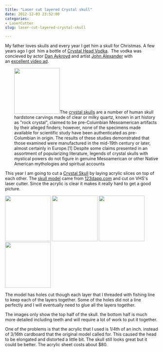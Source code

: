 ```yaml
---
title: "Laser cut layered Crystal skull"
date: 2012-12-03 23:52:00
categories:
- LaserCutter
slug: laser-cut-layered-crystal-skull

---
```


My father loves skulls and every year I get him a skull for Christmas. A few years ago I got  him a bottle of <a href="http://crystalheadvodka.com">Crystal Head Vodka</a>.  The vodka was concieved by actor <a title="Dan Aykroyd" href="http://en.wikipedia.org/wiki/Dan_Aykroyd">Dan Aykroyd</a> and artist <a title="John Alexander (artist)" href="http://en.wikipedia.org/wiki/John_Alexander_(artist)">John Alexander</a> with an <a href="http://www.youtube.com/watch?v=SKqjIv91Zx8">excellent video ad</a>.
<p style="padding-left: 30px;"><a href="/public/uploads/2012/12/220px-Crystal_skull_british_museum_random9834672.jpg"><img class="alignright size-thumbnail wp-image-3071" title="220px-Crystal_skull_british_museum_random9834672" src="/public/uploads/2012/12/220px-Crystal_skull_british_museum_random9834672-150x150.jpg" alt="" width="150" height="150" /></a>The <a href="http://en.wikipedia.org/wiki/Crystal_skull">crystal skulls</a> are a number of human skull hardstone carvings made of clear or milky quartz, known in art history as "rock crystal", claimed to be pre-Columbian Mesoamerican artifacts by their alleged finders; however, none of the specimens made available for scientific study have been authenticated as pre-Columbian in origin. The results of these studies demonstrated that those examined were manufactured in the mid-19th century or later, almost certainly in Europe.[1] Despite some claims presented in an assortment of popularizing literature, legends of crystal skulls with mystical powers do not figure in genuine Mesoamerican or other Native American mythologies and spiritual accounts</p>
This year I am going to cut a <a href="http://en.wikipedia.org/wiki/Crystal_skull">Crystal Skull</a> by laying acrylic slices on top of each other. The <a href="http://www.123dapp.com/3dmk-Make/human-skull/771383">skull model</a> came from <a href="http://www.123dapp.com">123dapp.com</a> and cut on VHS's laser cutter. Since the acrylic is clear it makes it really hard to get a good picture.

<a href="/public/uploads/2012/12/2012-12-03-22.59.45.jpg"><img class="alignnone size-thumbnail wp-image-3072" title="2012-12-03 22.59.45" src="/public/uploads/2012/12/2012-12-03-22.59.45-150x150.jpg" alt="" width="150" height="150" /></a> <a href="/public/uploads/2012/12/2012-12-03-23.00.22.jpg"><img class="alignnone size-thumbnail wp-image-3074" title="2012-12-03 23.00.22" src="/public/uploads/2012/12/2012-12-03-23.00.22-150x150.jpg" alt="" width="150" height="150" /></a> <a href="/public/uploads/2012/12/2012-12-03-22.59.56.jpg"><img class="alignnone size-thumbnail wp-image-3073" title="2012-12-03 22.59.56" src="/public/uploads/2012/12/2012-12-03-22.59.56-150x150.jpg" alt="" width="150" height="150" /></a> <a href="/public/uploads/2012/12/2012-12-03-22.59.45.jpg"><img class="alignnone size-thumbnail wp-image-3072" title="2012-12-03 22.59.45" src="/public/uploads/2012/12/2012-12-03-22.59.45-150x150.jpg" alt="" width="150" height="150" /></a>

The model has holes cut though each layer that I threaded with fishing line to keep each of the layers together. Some of the holes did not a line perfectly and I will eventually need to glue all the layers together.

The images only show the top half of the skull. the bottom half is much more detailed including teeth and will require a lot of work to put it together.

One of the problems is that the acrylic that I used is 1/4th of an inch. instead of 3/16th cardboard that the original model called for. This caused the head to be elongated and distorted a little bit. The skull still looks great but it could be better. The acrylic sheet costs about $80.
